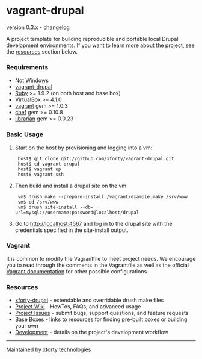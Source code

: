 vagrant-drupal
==============
version 0.3.x - [changelog](https://github.com/xforty/vagrant-drupal/blob/master/CHANGELOG.md)

A project template for building reproducible and portable local Drupal
development environments. If you want to learn more about the project,
see the [resources](https://github.com/xforty/vagrant-drupal#resources)
section below.

### Requirements

* [Not Windows](https://github.com/xforty/vagrant-drupal/wiki/Windows)
* [vagrant-drupal](https://github.com/xforty/vagrant-drupal)
* [Ruby](http://www.ruby-lang.org/) >= 1.9.2 (on both host and base box)
* [VirtualBox](http://www.virtualbox.org/) >= 4.1.0
* [vagrant](http://www.vagrantup.com/) gem >= 1.0.3
* [chef](http://wiki.opscode.com/) gem >= 0.10.8
* [librarian](https://github.com/applicationsonline/librarian) gem >= 0.0.23

### Basic Usage

1. Start on the host by provisioning and logging into a vm:

        host$ git clone git://github.com/xforty/vagrant-drupal.git
        host$ cd vagrant-drupal
        host$ vagrant up
        host$ vagrant ssh

2. Then build and install a drupal site on the vm:

        vm$ drush make --prepare-install /vagrant/example.make /srv/www
        vm$ cd /srv/www
        vm$ drush site-install --db-url=mysql://username:password@localhost/drupal

3. Go to [http://localhost:4567](http://localhost:4567) and log in
   to the drupal site with the credentials specified in the site-install
   output.

### Vagrant

It is common to modify the Vagrantfile to meet project needs. We encourage
you to read through the comments in the Vagrantfile as well as the official
[Vagrant documentation](http://www.vagrantup.com/docs/vagrantfile.html)
for other possible configurations.

### Resources

* [xforty-drupal](https://github.com/xforty/xforty-drupal) - extendable and
  overridable drush make files
* [Project Wiki](https://github.com/xforty/vagrant-drupal/wiki) - HowTos,
  FAQs, and advanced usage
* [Project Issues](https://github.com/xforty/vagrant-drupal/issues) - submit
  bugs, support questions, and feature requests
* [Base Boxes](https://github.com/xforty/vagrant-drupal/wiki/Base-Boxes) -
  links to resources for finding pre-built boxes or building your own
* [Development](https://github.com/xforty/vagrant-drupal/wiki/Development) -
  details on the project's development workflow

--------------------------------------------------------------------- 
Maintained by [xforty technologies](http://www.xforty.com)
